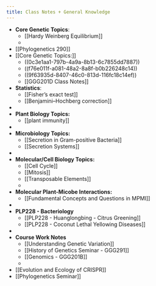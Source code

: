 ```yaml
---
title: Class Notes + General Knowledge
---
```


- **Core Genetic Topics**:
	- [[Hardy Weinberg Equilibrium]]
	-
- [[Phylogenetics 290]]
- [[Core Genetic Topics:]]
	- ((0c3e1aa1-797b-4a9a-8b13-6c7855dd7887))
	- ((f76e011f-a081-48a2-8a8f-b0b226248c14))
	- ((9f63935d-8407-46c0-813d-116fc18c14ef))
	- [[GGG201D Class Notes]]
- **Statistics**:
	- [[Fisher’s exact test]]
	- [[Benjamini–Hochberg correction]]
-
- **Plant Biology Topics:**
	- [[plant immunity]]
-
- **Microbiology Topics:**
	- [[Secretion in Gram-positive Bacteria]]
	- [[Secretion Systems]]
-
- **Molecular/Cell Biology Topics:**
	- [[Cell Cycle]]
	- [[Mitosis]]
	- [[Transposable Elements]]
	-
- **Molecular Plant-Micobe Interactions:**
	- [[Fundamental Concepts and Questions in MPMI]]
-
- **PLP228 - Bacteriology**
	- [[PLP228 - Huanglongbing - Citrus Greening]]
	- [[PLP228 - Coconut Lethal Yellowing Diseases]]
-
- **Course Work Notes**
	- [[Understanding Genetic Variation]]
	- [[History of Genetics Seminar - GGG291]]
	- [[Genomics - GGG201B]]
	-
- [[Evolution and Ecology of CRISPR]]
- [[Phylogenetics Seminar]]